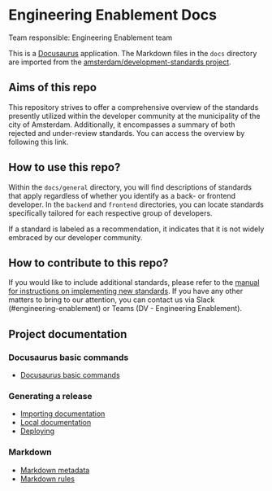 # Engineering Enablement Docs

Team responsible: Engineering Enablement team

This is a [Docusaurus](https://docusaurus.io/) application. The Markdown files in the `docs` directory are imported from the [amsterdam/development-standards project](https://github.com/Amsterdam/development-standards).

## Aims of this repo

This repository strives to offer a comprehensive overview of the standards presently utilized within the developer community at the municipality of the city of Amsterdam. Additionally, it encompasses a summary of both rejected and under-review standards. You can access the overview by following this link.

## How to use this repo?

Within the `docs/general` directory, you will find descriptions of standards that apply regardless of whether you identify as a back- or frontend developer. In the `backend` and `frontend` directories, you can locate standards specifically tailored for each respective group of developers.

If a standard is labeled as a recommendation, it indicates that it is not widely embraced by our developer community.

## How to contribute to this repo?

If you would like to include additional standards, please refer to the [manual for instructions on implementing new standards](https://developers.amsterdam/docs/general/project-documentation). If you have any other matters to bring to our attention, you can contact us via Slack (#engineering-enablement) or Teams (DV - Engineering Enablement).

## Project documentation

### Docusaurus basic commands

- [Docusaurus basic commands](./internal-docs/docusaurus.md)

### Generating a release

- [Importing documentation](./internal-docs/importing-docs.md)
- [Local documentation](./internal-docs/local-docs.md)
- [Deploying](./internal-docs/deploying.md)

### Markdown

- [Markdown metadata](./internal-docs/markdown-metadata.md)
- [Markdown rules](./internal-docs/markdown-rules.md)
